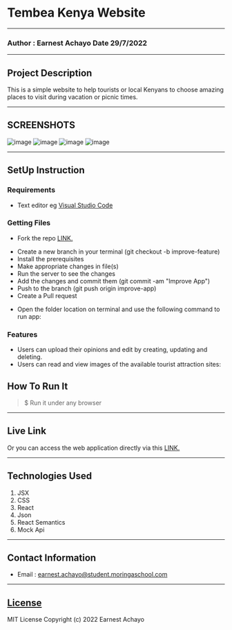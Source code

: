 # Tembea Kenya Website

---

### Author : Earnest Achayo Date 29/7/2022

---

## Project Description

This is a simple website to help tourists or local Kenyans to choose amazing places to visit during vacation or picnic times.

---

## SCREENSHOTS

![image](./images/1.png)
![image](./images/2.png)
![image](./images/3.png)
![image](./images/4.png)

---

## SetUp Instruction

### Requirements

- Text editor eg [Visual Studio Code](https://code.visualstudio.com/download)

### Getting Files

- Fork the repo [LINK.](git@github.com:AchayoEarnest/travel_kenya_project_front_end.git)

* Create a new branch in your terminal (git checkout -b improve-feature)
* Install the prerequisites
* Make appropriate changes in file(s)
* Run the server to see the changes
* Add the changes and commit them (git commit -am "Improve App")
* Push to the branch (git push origin improve-app)
* Create a Pull request

- Open the folder location on terminal and use the following command to run app:

### Features

- Users can upload their opinions and edit by creating, updating and deleting.
- Users can read and view images of the available tourist attraction sites:

## How To Run It

> $ Run it under any browser

---

## Live Link

Or you can access the web application directly via this [LINK.]()

---

## Technologies Used

1. JSX
2. CSS
3. React
4. Json
5. React Semantics
6. Mock Api

---

## Contact Information

- Email : earnest.achayo@student.moringaschool.com

---

## [License](LICENSE)

MIT License
Copyright (c) 2022 Earnest Achayo
